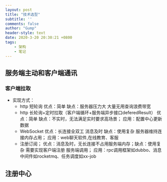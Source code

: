 ```yaml
---
layout: post
title: "技术选型"
subtitle: ''
comments: false
author: "Gump"
header-style: text
date: 2020-3-20 20:30:21 +0800
tags:
    - 架构
    - 笔记
---
```




## 服务端主动和客户端通讯

### 客户端拉取

- 实现方式： 
  - http 短轮询  优点：简单 缺点：服务器压力大 大量无用查询浪费带宽
  - http 长轮询+定时拉取（客户端循环+服务端异步接口deferedResult）  优点：简单  缺点：不实时，无法满足实时要求高场景； 应用：配置中心更新数据
  - WebSocket   优点：长连接全双工 消息及时  缺点：使用复杂 服务器维持连接内存占用； 应用：web聊天软件,在线教育、客服
  - 注册订阅； 优点：消息及时，无长连接不占用服务端内存；缺点：使用复杂 需要实现客户端注册 服务端调用； 应用：rpc调用框架如dubbo、消息中间件如rocketmq、任务调度如xx-job

## 注册中心

